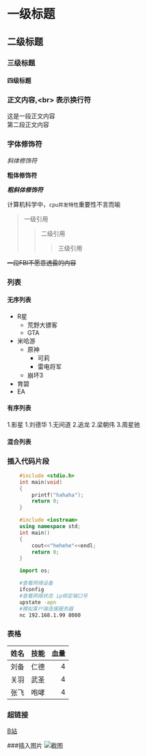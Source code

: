 # 一级标题
## 二级标题
### 三级标题
#### 四级标题

### 正文内容,\<br\> 表示换行符

这是一段正文内容<br>第二段正文内容

### 字体修饰符

*斜体修饰符*

**粗体修饰符**

***粗斜体修饰符***

计算机科学中，`cpu并发特性`重要性不言而喻

> 一级引用
>> 二级引用
>>> 三级引用

~~一段FBI不愿意透露的内容~~

### 列表

#### 无序列表

* R星
	* 荒野大镖客
	* GTA
* 米哈游
	* 原神
		* 可莉
		* 雷电将军
	* 崩坏3
* 育碧
* EA



#### 有序列表

1.影星
	1.刘德华
		1.无间道
		2.追龙
	2.梁朝伟
	3.周星驰

#### 混合列表

### 插入代码片段

```c
   	#include <stdio.h>
	int main(void)
	{
		printf("hahaha");
		return 0;
	}
```

```cpp
	#include <iostream>
	using namespace std;
	int main()
	{
		cout<<"hehehe"<<endl;
		return 0;
	}
```

```python
	import os;
```

```bash
	#查看网络设备
	ifconfig 
	#查看网络状态 ip绑定端口号
	upstate -apn
	#模拟客户端连接服务器
	nc 192.168.1.99 8080
```

### 表格

姓名|技能|血量
--|:--:|--:
刘备|仁德|4
关羽|武圣|4
张飞|咆哮|4

### 超链接

[B站](https://bilibili.com "点击进入b站")

###插入图片
![截图](C://Users//whr//Desktop//c++//出金.jpg "桌面截图")  



















